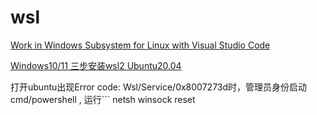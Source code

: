 # wsl
[Work in Windows Subsystem for Linux with Visual Studio Code](https://code.visualstudio.com/docs/remote/wsl-tutorial)

[Windows10/11 三步安装wsl2 Ubuntu20.04](https://zhuanlan.zhihu.com/p/466001838)

打开ubuntu出现Error code: Wsl/Service/0x8007273d时，管理员身份启动cmd/powershell , 运行```
netsh winsock reset